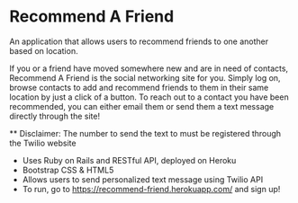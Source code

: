 # Recommend A Friend

An application that allows users to recommend friends to one another based on location.

If you or a friend have moved somewhere new and are in need of contacts, Recommend A Friend is the social networking site for you. Simply log on, browse contacts to add and recommend friends to them in their same location by just a click of a button. To reach out to a contact you have been recommended, you can either email them or send them a text message directly through the site!

** Disclaimer: The number to send the text to must be registered through the Twilio website

* Uses Ruby on Rails and RESTful API, deployed on Heroku
* Bootstrap CSS & HTML5
* Allows users to send personalized text message using Twilio API
* To run, go to https://recommend-friend.herokuapp.com/ and sign up!
